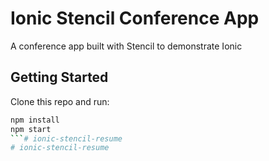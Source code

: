 # Ionic Stencil Conference App

A conference app built with Stencil to demonstrate Ionic

## Getting Started

Clone this repo and run:

```bash
npm install
npm start
```# ionic-stencil-resume
# ionic-stencil-resume
